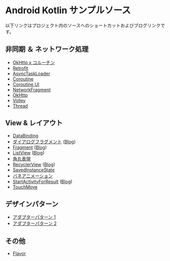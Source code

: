 # Android Kotlin サンプルソース

以下リンクはプロジェクト内のソースへのショートカットおよびブログリンクです。

## 非同期 ＆ ネットワーク処理

* [OkHttp x コルーチン](https://github.com/araemon/AndroidExercise/tree/master/TryCoroutineHttpRequest/app/src/main/java/com/apppppp/trycoroutinehttprequest)
* [Retrofit](https://github.com/araemon/AndroidExercise/tree/master/RetrofitExercise/app/src/main/java/com/apppppp/retrofitsample)
* [AsyncTaskLoader](https://github.com/araemon/AndroidExercise/tree/master/TryAsyncTaskLoader/app/src/main/java/com/apppppp/tryasynctaskloader)
* [Coroutine](https://github.com/araemon/AndroidExercise/tree/master/TryCoroutine/app/src/main/java/com/apppppp/trycoroutine)
* [Coroutine UI](https://github.com/araemon/AndroidExercise/tree/master/TryCoroutineUI/app/src/main/java/com/apppppp/trycoroutineui)
* [NetworkFragment](https://github.com/araemon/AndroidExercise/tree/master/TryNetworkFragment/app/src/main/java/com/apppppp/trynetworkfragment)
* [OkHttp](https://github.com/araemon/AndroidExercise/tree/master/TryOkHttp/app/src/main/java/com/apppppp/tryokhttp)
* [Volley](https://github.com/araemon/AndroidExercise/tree/master/TryVolley/app/src/main/java/com/apppppp/tryvolley)
* [Thread](https://github.com/araemon/AndroidExercise/tree/master/TryThread/app/src/main/java/com/apppppp/trythread)

## View & レイアウト

* [DataBinding](https://github.com/araemon/AndroidExercise/tree/master/TryDataBinding/app/src/main/java/com/apppppp/trydatabinding)
* [ダイアログフラグメント](https://github.com/araemon/AndroidExercise/tree/master/TryDialog/app/src/main/java/com/apppppp/trydialog) ([Blog](https://101010.fun/posts/android-try-dialog.html))
* [Fragment](https://github.com/araemon/AndroidExercise/tree/master/TryFragment/app/src/main/java/com/apppppp/tryfragment) ([Blog](https://101010.fun/posts/android-try-fragment.html))
* [ListView](https://github.com/araemon/AndroidExercise/tree/master/TryListView/app/src/main/java/com/apppppp/trylistview) ([Blog](https://101010.fun/posts/android-try-listview.html))
* [角丸表現](https://github.com/araemon/AndroidExercise/tree/master/TryRadius/app/src/main/java/com/apppppp/tryradius)
* [RecyclerView](https://github.com/araemon/AndroidExercise/tree/master/TryRecyclerView/app/src/main/java/com/apppppp/tryrecyclerview) ([Blog](https://101010.fun/posts/android-try-tryrecyclerview.html))
* [SavedInstanceState](https://github.com/araemon/AndroidExercise/tree/master/TrySavedInstanceState/app/src/main/java/com/apppppp/trysavedinstancestate)
* [バネアニメーション](https://github.com/araemon/AndroidExercise/tree/master/TrySpringAnimation/app/src/main/java/com/apppppp/tryspringanimation)
* [StartActivityForResult](https://github.com/araemon/AndroidExercise/tree/master/TryStartActivityForResult/app/src/main/java/com/apppppp/trystartactivityforresult) ([Blog](https://101010.fun/posts/android-try-start-activity-for-result.html))  
* [TouchMove](https://github.com/araemon/AndroidExercise/tree/master/TryTouchMove/app/src/main/java/com/apppppp/trytouchmove)


## デザインパターン

* [アダプターパターン 1](https://github.com/araemon/AndroidExercise/tree/master/TryAdapterPatern/src)
* [アダプターパターン 2](https://github.com/araemon/AndroidExercise/tree/master/TryAdapterPatern2/src)

## その他

* [Flavor](https://github.com/araemon/AndroidExercise/tree/master/TryFlavor)
